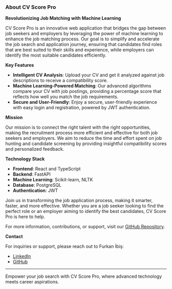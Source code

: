 ### About CV Score Pro

**Revolutionizing Job Matching with Machine Learning**

CV Score Pro is an innovative web application that bridges the gap between job seekers and employers by leveraging the power of machine learning to enhance the job matching process. Our goal is to simplify and accelerate the job search and application journey, ensuring that candidates find roles that are best suited to their skills and experience, while employers can identify the most suitable candidates efficiently.

**Key Features**

- **Intelligent CV Analysis**: Upload your CV and get it analyzed against job descriptions to receive a compatibility score.
- **Machine Learning-Powered Matching**: Our advanced algorithms compare your CV with job postings, providing a percentage score that reflects how well you match the job requirements.
- **Secure and User-Friendly**: Enjoy a secure, user-friendly experience with easy login and registration, powered by JWT authentication.

**Mission**

Our mission is to connect the right talent with the right opportunities, making the recruitment process more efficient and effective for both job seekers and employers. We aim to reduce the time and effort spent on job hunting and candidate screening by providing insightful compatibility scores and personalized feedback.

**Technology Stack**

- **Frontend**: React and TypeScript
- **Backend**: FastAPI
- **Machine Learning**: Scikit-learn, NLTK
- **Database**: PostgreSQL
- **Authentication**: JWT

Join us in transforming the job application process, making it smarter, faster, and more effective. Whether you are a job seeker looking to find the perfect role or an employer aiming to identify the best candidates, CV Score Pro is here to help.

For more information, contributions, or support, visit our [GitHub Repository](https://github.com/yourusername/cv-score-pro).

**Contact**

For inquiries or support, please reach out to Furkan İbiş:
- [LinkedIn](https://www.linkedin.com/in/furkanibis/)
- [GitHub](https://github.com/furkannibis)

---

Empower your job search with CV Score Pro, where advanced technology meets career aspirations.
